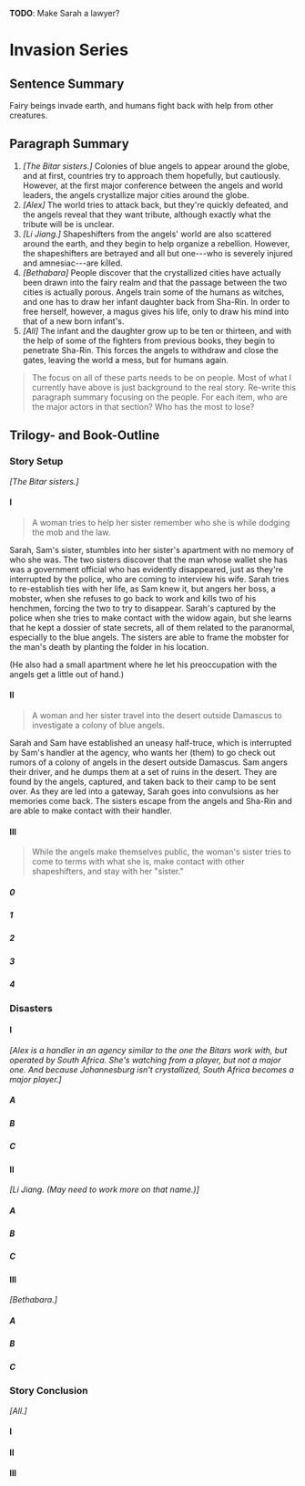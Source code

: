 
**TODO**: Make Sarah a lawyer?

# Invasion Series

## Sentence Summary

Fairy beings invade earth, and humans fight back with help from other
creatures.

## Paragraph Summary

1. *[The Bitar sisters.]* Colonies of blue angels to appear around the globe,
and at first, countries try to approach them hopefully, but cautiously.
However, at the first major conference between the angels and world leaders,
the angels crystallize major cities around the globe.
2. *[Alex]* The world tries to attack back, but they're quickly defeated, and
the angels reveal that they want tribute, although exactly what the tribute
will be is unclear.
3. *[Li Jiang.]* Shapeshifters from the angels' world are also scattered
around the earth, and they begin to help organize a rebellion. However, the
shapeshifters are betrayed and all but one---who is severely injured and
amnesiac---are killed.
4. *[Bethabara]* People discover that the crystallized cities have actually
been drawn into the fairy realm and that the passage between the two cities is
actually porous. Angels train some of the humans as witches, and one has to
draw her infant daughter back from Sha-Rin. In order to free herself, however,
a magus gives his life, only to draw his mind into that of a new born infant's.
5. *[All]* The infant and the daughter grow up to be ten or thirteen, and with
the help of some of the fighters from previous books, they begin to penetrate
Sha-Rin. This forces the angels to withdraw and close the gates, leaving the
world a mess, but for humans again.

> The focus on all of these parts needs to be on people. Most of what I
> currently have above is just background to the real story. Re-write this
> paragraph summary focusing on the people. For each item, who are the major
> actors in that section? Who has the most to lose?

## Trilogy- and Book-Outline

### Story Setup

*[The Bitar sisters.]*

#### I

> A woman tries to help her sister remember who she is while dodging the mob
> and the law.

Sarah, Sam's sister, stumbles into her sister's apartment with no memory of who
she was. The two sisters discover that the man whose wallet she has was a
government official who has evidently disappeared, just as they're interrupted
by the police, who are coming to interview his wife. Sarah tries to
re-establish ties with her life, as Sam knew it, but angers her boss, a
mobster, when she refuses to go back to work and kills two of his henchmen,
forcing the two to try to disappear. Sarah's captured by the police when she
tries to make contact with the widow again, but she learns that he kept a
dossier of state secrets, all of them related to the paranormal, especially to
the blue angels. The sisters are able to frame the mobster for the man's death
by planting the folder in his location.

(He also had a small apartment where he let his preoccupation with the angels
get a little out of hand.)

#### II

> A woman and her sister travel into the desert outside Damascus to investigate
> a colony of blue angels.

Sarah and Sam have established an uneasy half-truce, which is interrupted by
Sam's handler at the agency, who wants her (them) to go check out rumors of a
colony of angels in the desert outside Damascus. Sam angers their driver, and
he dumps them at a set of ruins in the desert. They are found by the angels,
captured, and taken back to their camp to be sent over. As they are led into a
gateway, Sarah goes into convulsions as her memories come back. The sisters
escape from the angels and Sha-Rin and are able to make contact with their
handler.

#### III

> While the angels make themselves public, the woman's sister tries to come to
> terms with what she is, make contact with other shapeshifters, and stay with
> her "sister."

##### 0

##### 1

##### 2

##### 3

##### 4

### Disasters

#### I

*[Alex is a handler in an agency similar to the one the Bitars work with, but
operated by South Africa. She's watching from a player, but not a major one.
And because Johannesburg isn't crystallized, South Africa becomes a major
player.]*

##### A
##### B
##### C

#### II

*[Li Jiang. (May need to work more on that name.)]*

##### A
##### B
##### C

#### III

*[Bethabara.]*

##### A
##### B
##### C

### Story Conclusion

*[All.]*

#### I
#### II
#### III

